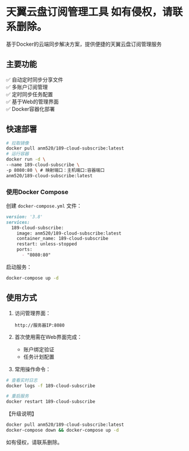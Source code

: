 
# 天翼云盘订阅管理工具 如有侵权，请联系删除。

基于Docker的云端同步解决方案，提供便捷的天翼云盘订阅管理服务

## 主要功能

✅ 自动定时同步分享文件  
✅ 多账户订阅管理  
✅ 定时同步任务配置  
✅ 基于Web的管理界面  
✅ Docker容器化部署

## 快速部署
```bash
# 拉取镜像
docker pull anm520/189-cloud-subscribe:latest
# 运行容器
docker run -d \
--name 189-cloud-subscribe \
-p 8080:80 \ # 映射端口：主机端口:容器端口
anm520/189-cloud-subscribe:latest
```
### 使用Docker Compose
创建 `docker-compose.yml` 文件：
```yaml:189-cloud-subscribe/README.md
version: '3.8'
services:
  189-cloud-subscribe:
    image: anm520/189-cloud-subscribe:latest
    container_name: 189-cloud-subscribe
    restart: unless-stopped
    ports:
      - "8080:80"
```

启动服务：
```bash
docker-compose up -d
```

## 使用方式

1. 访问管理界面：
   ```
   http://服务器IP:8080
   ```

2. 首次使用需在Web界面完成：
   - 账户绑定验证
   - 任务计划配置

3. 常用操作命令：
```bash
# 查看实时日志
docker logs -f 189-cloud-subscribe

# 重启服务
docker restart 189-cloud-subscribe
```

【升级说明】
```bash
docker pull anm520/189-cloud-subscribe:latest
docker-compose down && docker-compose up -d
```
如有侵权，请联系删除。